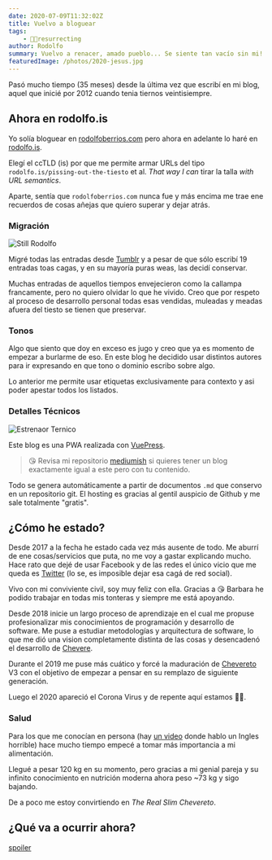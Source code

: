 ```yaml
---
date: 2020-07-09T11:32:02Z
title: Vuelvo a bloguear
tags:
    - ✊🏾resurrecting
author: Rodolfo
summary: Vuelvo a renacer, amado pueblo... Se siente tan vacío sin mi!
featuredImage: /photos/2020-jesus.jpg
---
```


Pasó mucho tiempo (35 meses) desde la última vez que escribí en mi blog, aquel que inicié por 2012 cuando tenia tiernos veintisiempre.

## Ahora en rodolfo.is

Yo solía bloguear en [rodolfoberrios.com](https://rodolfoberrios.com/) pero ahora en adelante lo haré en [rodolfo.is](https://rodolfo.is/).

Elegí el ccTLD (is) por que me permite armar URLs del tipo `rodolfo.is/pissing-out-the-tiesto` et al. _That way I can_ tirar la talla _with URL semantics_.

Aparte, sentía que `rodolfoberrios.com` nunca fue y más encima me trae ene recuerdos de cosas añejas que quiero superar y dejar atrás.

### Migración

![Still Rodolfo](/photos/2020-still-dre.gif)

Migré todas las entradas desde [Tumblr](https://tumblr.com/) y a pesar de que sólo escribí 19 entradas toas cagas, y en su mayoría puras weas, las decidí conservar.

Muchas entradas de aquellos tiempos envejecieron como la callampa francamente, pero no quiero olvidar lo que he vivido. Creo que por respeto al proceso de desarrollo personal todas esas vendidas, muleadas y meadas afuera del tiesto se tienen que preservar.

### Tonos

Algo que siento que doy en exceso es jugo y creo que ya es momento de empezar a burlarme de eso. En este blog he decidido usar distintos autores para ir expresando en que tono o dominio escribo sobre algo.

Lo anterior me permite usar etiquetas exclusivamente para contexto y asi poder apestar todos los listados.

### Detalles Técnicos

![Estrenaor Ternico](/photos/2020-ronco-retes.jpg)

Este blog es una PWA realizada con [VuePress](https://vuepress.vuejs.org/).

> 😘 Revisa mi repositorio [mediumish](https://github.com/rodber/mediumish) si quieres tener un blog exactamente igual a este pero con tu contenido.

Todo se genera automáticamente a partir de documentos `.md` que conservo en un repositorio git. El hosting es gracias al gentil auspicio de Github y me sale totalmente "gratis".

## ¿Cómo he estado?

Desde 2017 a la fecha he estado cada vez más ausente de todo. Me aburrí de ene cosas/servicios que puta, no me voy a gastar explicando mucho. Hace rato que dejé de usar Facebook y de las redes el único vicio que me queda es [Twitter](https://twitter.com/godlike/) (lo se, es imposible dejar esa cagá de red social).

Vivo con mi conviviente civil, soy muy feliz con ella. Gracias a 😘 Barbara he podido trabajar en todas mis tonteras y siempre me está apoyando.

Desde 2018 inicie un largo proceso de aprendizaje en el cual me propuse profesionalizar mis conocimientos de programación y desarrollo de software. Me puse a estudiar metodologías y arquitectura de software, lo que me dió una vision completamente distinta de las cosas y desencadenó el desarrollo de [Chevere](https://chevere.org/).

Durante el 2019 me puse más cuático y forcé la maduración de [Chevereto](https://chevereto.com/) V3 con el objetivo de empezar a pensar en su remplazo de siguiente generación.

Luego el 2020 apareció el Corona Virus y de repente aquí estamos 🤷🏾.

### Salud

Para los que me conocían en persona (hay [un video](2013-04-06-junkstr-pitch.md) donde hablo un Ingles horrible) hace mucho tiempo empecé a tomar más importancia a mi alimentación.

Llegué a pesar 120 kg en su momento, pero gracias a mi genial pareja y su infinito conocimiento en nutrición moderna ahora peso ~73 kg y sigo bajando.

De a poco me estoy convirtiendo en _The Real Slim Chevereto_.

## ¿Qué va a ocurrir ahora?

[spoiler](https://youtu.be/lcP5Qu2D2e0?t=43)
